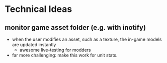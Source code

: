 # Technical Ideas

## monitor game asset folder (e.g. with inotify)

  - when the user modifies an asset, such as a texture, the in-game models are updated instantly
    - awesome live-testing for modders
  - far more challenging: make this work for unit stats.
